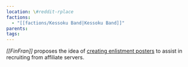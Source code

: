 ```yaml
---
location: \#reddit-rplace
factions:
  - "[[factions/Kessoku Band|Kessoku Band]]"
parents: 
tags: 
---
```

*[[FinFran]]* proposes the idea of [creating enlistment posters](https://discord.com/channels/1093664259273130084/1131230952119615600/1131452535358619759) to assist in recruiting from affiliate servers.
